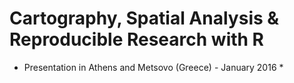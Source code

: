 # Cartography, Spatial Analysis & Reproducible Research with R  

* Presentation in Athens and Metsovo (Greece) - January 2016 * 